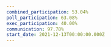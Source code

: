 ```yaml
---
combined_participation: 53.04%
poll_participation: 63.08%
exec_participation: 40.00%
communication: 97.78%
start_date: 2021-12-13T00:00:00.000Z
---
```

